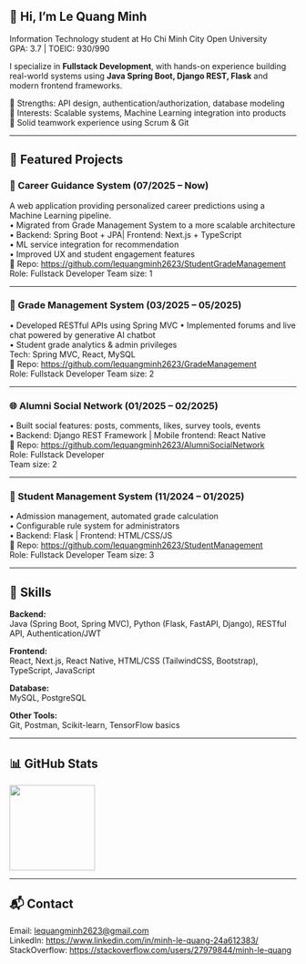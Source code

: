 ## 👋 Hi, I’m Le Quang Minh

Information Technology student at Ho Chi Minh City Open University  
GPA: 3.7 | TOEIC: 930/990  

I specialize in **Fullstack Development**, with hands-on experience building  
real-world systems using **Java Spring Boot, Django REST, Flask** and modern frontend frameworks.

🔹 Strengths: API design, authentication/authorization, database modeling  
🔹 Interests: Scalable systems, Machine Learning integration into products  
🔹 Solid teamwork experience using Scrum & Git

---

## 🚀 Featured Projects

### 🎯 Career Guidance System (07/2025 – Now)
A web application providing personalized career predictions using a Machine Learning pipeline.  
• Migrated from Grade Management System to a more scalable architecture  
• Backend: Spring Boot + JPA| Frontend: Next.js + TypeScript  
• ML service integration for recommendation  
• Improved UX and student engagement features  
🔗 Repo: https://github.com/lequangminh2623/StudentGradeManagement  
Role: Fullstack Developer
Team size: 1  

---

### 🧮 Grade Management System (03/2025 – 05/2025)
• Developed RESTful APIs using Spring MVC 
• Implemented forums and live chat powered by generative AI chatbot  
• Student grade analytics & admin privileges  
Tech: Spring MVC, React, MySQL  
🔗 Repo: https://github.com/lequangminh2623/GradeManagement  
Role: Fullstack Developer
Team size: 2

---

### 🌐 Alumni Social Network (01/2025 – 02/2025)
• Built social features: posts, comments, likes, survey tools, events  
• Backend: Django REST Framework | Mobile frontend: React Native  
🔗 Repo: https://github.com/lequangminh2623/AlumniSocialNetwork  
Role: Fullstack Developer  
Team size: 2

---

### 🏫 Student Management System (11/2024 – 01/2025)
• Admission management, automated grade calculation  
• Configurable rule system for administrators  
• Backend: Flask | Frontend: HTML/CSS/JS  
🔗 Repo: https://github.com/lequangminh2623/StudentManagement  
Role: Fullstack Developer
Team size: 3

---

## 🧰 Skills

**Backend:**  
Java (Spring Boot, Spring MVC), Python (Flask, FastAPI, Django), RESTful API, Authentication/JWT

**Frontend:**  
React, Next.js, React Native, HTML/CSS (TailwindCSS, Bootstrap), TypeScript, JavaScript

**Database:**  
MySQL, PostgreSQL

**Other Tools:**  
Git, Postman, Scikit-learn, TensorFlow basics  

---

## 📊 GitHub Stats
<img src="https://github-readme-stats.vercel.app/api?username=lequangminh2623&show_icons=true" height="150" />

---

## 📬 Contact
Email: lequangminh2623@gmail.com  
LinkedIn: https://www.linkedin.com/in/minh-le-quang-24a612383/  
StackOverflow: https://stackoverflow.com/users/27979844/minh-le-quang  
